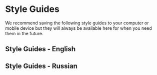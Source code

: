 # Style Guides

We recommend saving the following style guides to your computer or mobile device but they will always be available here for when you need them in the future.

## Style Guides - English



## Style Guides - Russian

